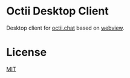 # Octii Desktop Client
Desktop client for [octii.chat](https://octii.chat) based on [webview](https://github.com/webview/webview).

# License
[MIT](https://github.com/innatical/desktop/blob/master/LICENSE)